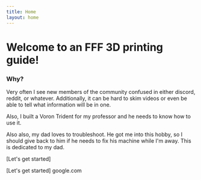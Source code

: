 ```yaml
---
title: Home
layout: home
---
```

# Welcome to an FFF 3D printing guide!

### Why?
Very often I see new members of the community confused in either discord, reddit, or whatever. Additionally, it can be hard to skim videos or even be able to tell what information will be in one.

Also, I built a Voron Trident for my professor and he needs to know how to use it.

Also also, my dad loves to troubleshoot. He got me into this hobby, so I should give back to him if he needs to fix his machine while I'm away.
This is dedicated to my dad.

[Let's get started]


[Let's get started] google.com
